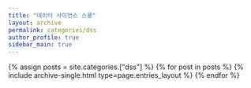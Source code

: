 ```yaml
---
title: "데이터 사이언스 스쿨"
layout: archive
permalink: categories/dss
author_profile: true
sidebar_main: true
---
```



{% assign posts = site.categories.["dss"] %}
{% for post in posts %} {% include archive-single.html type=page.entries_layout %} {% endfor %}